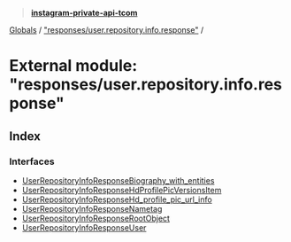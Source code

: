 > **[instagram-private-api-tcom](../README.md)**

[Globals](../README.md) / ["responses/user.repository.info.response"](_responses_user_repository_info_response_.md) /

# External module: "responses/user.repository.info.response"

## Index

### Interfaces

* [UserRepositoryInfoResponseBiography_with_entities](../interfaces/_responses_user_repository_info_response_.userrepositoryinforesponsebiography_with_entities.md)
* [UserRepositoryInfoResponseHdProfilePicVersionsItem](../interfaces/_responses_user_repository_info_response_.userrepositoryinforesponsehdprofilepicversionsitem.md)
* [UserRepositoryInfoResponseHd_profile_pic_url_info](../interfaces/_responses_user_repository_info_response_.userrepositoryinforesponsehd_profile_pic_url_info.md)
* [UserRepositoryInfoResponseNametag](../interfaces/_responses_user_repository_info_response_.userrepositoryinforesponsenametag.md)
* [UserRepositoryInfoResponseRootObject](../interfaces/_responses_user_repository_info_response_.userrepositoryinforesponserootobject.md)
* [UserRepositoryInfoResponseUser](../interfaces/_responses_user_repository_info_response_.userrepositoryinforesponseuser.md)